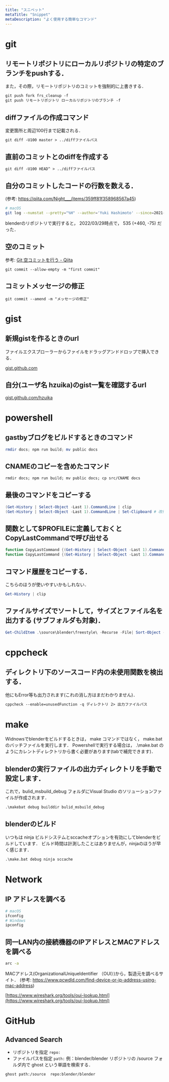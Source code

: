 ```yaml
---
title: "スニペット"
metaTitle: "Snippet"
metaDescription: "よく使用する簡単なコマンド"
---
```


# git

## リモートリポジトリにローカルリポジトリの特定のブランチをpushする．
また，その際，リモートリポジトリのコミットを強制的に上書きする．
```txt
git push fork frs_cleanup -f
git push リモートリポジトリ ローカルリポジトリのブランチ -f
```


## diffファイルの作成コマンド
変更箇所と周辺100行まで記載される．
```txt
git diff -U100 master > ../diffファイルパス
```

## 直前のコミットとのdiffを作成する
```txt
git diff -U100 HEAD^ > ../diffファイルパス
```

## 自分のコミットしたコードの行数を数える．
(参考: https://qiita.com/Night___/items/359ff81f358968567a45)
```sh
# macOS
git log --numstat --pretty="%H" --author='Yuki Hashimoto' --since=2021-07-01 --no-merges | awk 'NF==3 {plus+=$1; minus+=$2} END {printf("%d (+%d, -%d)\n", plus+minus, plus, minus)}'
```
blenderのリポジトリで実行すると， 2022/03/29時点で， 535 (+460, -75) だった．

## 空のコミット
参考: [Git 空コミットを行う - Qiita](https://qiita.com/miriwo/items/dbf82ca73723026d96f2)
```
git commit --allow-empty -m "first commit"
```

## コミットメッセージの修正
```
git commit --amend -m "メッセージの修正"
```

# gist

## 新規gistを作るときのurl
ファイルエクスプローラーからファイルをドラッグアンドドロップで挿入できる．

[gist.github.com](gist.github.com)

## 自分(ユーザ名 hzuika)のgist一覧を確認するurl

[gist.github.com/hzuika](gist.github.com/hzuika)

# powershell

## gastbyブログをビルドするときのコマンド
```ps1
rmdir docs; npm run build; mv public docs
```

## CNAMEのコピーを含めたコマンド
```txt
rmdir docs; npm run build; mv public docs; cp src/CNAME docs
```

## 最後のコマンドをコピーする
```ps1
(Get-History | Select-Object -Last 1).CommandLine | clip
(Get-History | Select-Object -Last 1).CommandLine | Set-Clipboard # 改行なし
```

## 関数として$PROFILEに定義しておくとCopyLastCommandで呼び出せる
```ps1
function CopyLastCommand {(Get-History | Select-Object -Last 1).CommandLine | clip}
function CopyLastCommand {(Get-History | Select-Object -Last 1).CommandLine | Set-Clipboard} # 改行なし
```

## コマンド履歴をコピーする．
こちらのほうが使いやすいかもしれない．
```ps1
Get-History | clip
```

## ファイルサイズでソートして，サイズとファイル名を出力する (サブフォルダも対象)．
```ps1
Get-ChildItem .\source\blender\freestyle\ -Recurse -File| Sort-Object -Property Length | ForEach-Object {Write-Host $_.Length $_.Fullname}
```

# cppcheck
## ディレクトリ下のソースコード内の未使用関数を検出する．
他にもError等も出力されます(これの消し方はまだわかりません)．
```txt
cppcheck --enable=unusedFunction -q ディレクトリ 2> 出力ファイルパス
```

# make

Widnowsでblenderをビルドするときは， make コマンドではなく， make.bat のバッチファイルを実行します．
Powershellで実行する場合は， .\make.bat のようにカレントディレクトリから書く必要があります(tabで補完できます)．

## blenderの実行ファイルの出力ディレクトリを手動で設定します．
これで，bulid_msbuild_debug フォルダにVisual Studio のソリューションファイルが作成されます．
```txt
.\makebat debug builddir bulid_msbuild_debug
```

## blenderのビルド
いつもは ninja ビルドシステムとsccacheオプションを有効にしてblenderをビルドしています．
ビルド時間は計測したことはありませんが，ninjaのほうが早く感じます．
```txt
.\make.bat debug ninja sccache
```

# Network

## IP アドレスを調べる
```sh
# macOS
ifconfig
# Windows
ipconfig
```

## 同一LAN内の接続機器のIPアドレスとMACアドレスを調べる
```sh
arc -a
```

MACアドレス(OrganizationalUniqueIdentifier （OUI）)から，製造元を調べるサイト．
(参考: https://www.pcwdld.com/find-device-or-ip-address-using-mac-address)

[https://www.wireshark.org/tools/oui-lookup.html](https://www.wireshark.org/tools/oui-lookup.html)

# GitHub

## Advanced Search
* リポジトリを指定 `repo:`
* ファイルパスを指定 `path:`
例：blender/blender リポジトリの /source フォルダ内で ghost という単語を検索する．
```txt
ghost path:/source  repo:blender/blender
```